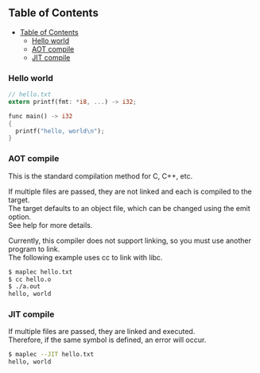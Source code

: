 ## Table of Contents
- [Table of Contents](#table-of-contents)
  - [Hello world](#hello-world)
  - [AOT compile](#aot-compile)
  - [JIT compile](#jit-compile)

### Hello world
```rust
// hello.txt
extern printf(fmt: *i8, ...) -> i32;

func main() -> i32
{
  printf("hello, world\n");
}
```

### AOT compile
This is the standard compilation method for C, C++, etc.<br/>

If multiple files are passed, they are not linked and each is compiled to the target.<br/>
The target defaults to an object file, which can be changed using the emit option.<br/>
See help for more details.<br/>

Currently, this compiler does not support linking, so you must use another program to link.<br/>
The following example uses cc to link with libc.
```bash
$ maplec hello.txt
$ cc hello.o
$ ./a.out
hello, world
```

### JIT compile
If multiple files are passed, they are linked and executed.<br/>
Therefore, if the same symbol is defined, an error will occur.
```bash
$ maplec --JIT hello.txt
hello, world
```
